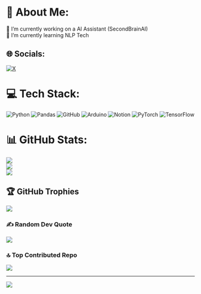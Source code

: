 # 💫 About Me:
🔭 I’m currently working on a AI Assistant (SecondBrainAI)<br>🌱 I’m currently learning NLP Tech


## 🌐 Socials:
[![X](https://img.shields.io/badge/X-black.svg?logo=X&logoColor=white)](https://x.com/sidharthsajith5) 

# 💻 Tech Stack:
![Python](https://img.shields.io/badge/python-3670A0?style=for-the-badge&logo=python&logoColor=ffdd54) ![Pandas](https://img.shields.io/badge/pandas-%23150458.svg?style=for-the-badge&logo=pandas&logoColor=white) ![GitHub](https://img.shields.io/badge/github-%23121011.svg?style=for-the-badge&logo=github&logoColor=white) ![Arduino](https://img.shields.io/badge/-Arduino-00979D?style=for-the-badge&logo=Arduino&logoColor=white) ![Notion](https://img.shields.io/badge/Notion-%23000000.svg?style=for-the-badge&logo=notion&logoColor=white) ![PyTorch](https://img.shields.io/badge/PyTorch-%23EE4C2C.svg?style=for-the-badge&logo=PyTorch&logoColor=white) ![TensorFlow](https://img.shields.io/badge/TensorFlow-%23FF6F00.svg?style=for-the-badge&logo=TensorFlow&logoColor=white)
# 📊 GitHub Stats:
![](https://github-readme-stats.vercel.app/api?username=sidharthsajith&theme=dark&hide_border=false&include_all_commits=true&count_private=true)<br/>
![](https://github-readme-streak-stats.herokuapp.com/?user=sidharthsajith&theme=dark&hide_border=false)<br/>
![](https://github-readme-stats.vercel.app/api/top-langs/?username=sidharthsajith&theme=dark&hide_border=false&include_all_commits=true&count_private=true&layout=compact)

## 🏆 GitHub Trophies
![](https://github-profile-trophy.vercel.app/?username=sidharthsajith&theme=radical&no-frame=false&no-bg=true&margin-w=4)

### ✍️ Random Dev Quote
![](https://quotes-github-readme.vercel.app/api?type=horizontal&theme=radical)

### 🔝 Top Contributed Repo
![](https://github-contributor-stats.vercel.app/api?username=sidharthsajith&limit=5&theme=dark&combine_all_yearly_contributions=true)

---
[![](https://visitcount.itsvg.in/api?id=sidharthsajith&icon=0&color=0)](https://visitcount.itsvg.in)

<!-- Proudly created with GPRM ( https://gprm.itsvg.in ) -->

